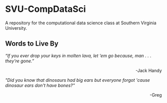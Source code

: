 # SVU-CompDataSci
A repository for the computational data science class at Southern Virginia University.

## Words to Live By

_“If you ever drop your keys in molten lava, let ‘em go because, man . . . they’re gone.”_
<p align=right> -Jack Handy </p> 

_"Did you know that dinosaurs had big ears but everyone forgot 'cause dinosaur ears don't have bones?"_
<p align=right> -Greg </p> 

